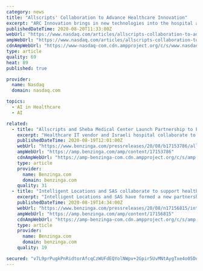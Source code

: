 ```yaml
---
category: news
title: "Allscripts' Collaboration to Advance Healthcare Innovation"
excerpt: "ARC Innovation brings in new technologies into the hospital and community healthcare ecosystem to further enhance patient care. Moreover, it aids data fluidity and integration between innovators, scientists,"
publishedDateTime: 2020-08-20T11:33:00Z
webUrl: "https://www.nasdaq.com/articles/allscripts-collaboration-to-advance-healthcare-innovation-2020-08-20"
ampWebUrl: "https://www.nasdaq.com/articles/allscripts-collaboration-to-advance-healthcare-innovation-2020-08-20?amp"
cdnAmpWebUrl: "https://www-nasdaq-com.cdn.ampproject.org/c/s/www.nasdaq.com/articles/allscripts-collaboration-to-advance-healthcare-innovation-2020-08-20?amp"
type: article
quality: 69
heat: 89
published: true

provider:
  name: Nasdaq
  domain: nasdaq.com

topics:
  - AI in Healthcare
  - AI

related:
  - title: "Allscripts and Sheba Medical Center Launch Partnership to Further Healthcare Innovation"
    excerpt: "Healthcare IT vendor and Israeli hospital collaborate to create network of innovators Allscripts (NASDAQ:MDRX) and Israel's Sheba Medical Center have formed a partnership"
    publishedDateTime: 2020-08-19T12:01:00Z
    webUrl: "https://www.benzinga.com/pressreleases/20/08/b17153786/allscripts-and-sheba-medical-center-launch-partnership-to-further-healthcare-innovation"
    ampWebUrl: "https://amp.benzinga.com/amp/content/17153786"
    cdnAmpWebUrl: "https://amp-benzinga-com.cdn.ampproject.org/c/s/amp.benzinga.com/amp/content/17153786"
    type: article
    provider:
      name: Benzinga.com
      domain: benzinga.com
    quality: 31
  - title: "Intelligent Locations and SAS collaborate to support healthcare organizations' IoT and contact tracing efforts"
    excerpt: "Intelligent Locations and SAS have formed a new partnership that gives healthcare organizations access to industry ... organizations will be able to accelerate the use of machine learning and artificial intelligence (AI) technologies in ways that super ..."
    publishedDateTime: 2020-08-19T14:34:00Z
    webUrl: "https://www.benzinga.com/pressreleases/20/08/n17156815/intelligent-locations-and-sas-collaborate-to-support-healthcare-organizations-iot-and-contact-trac"
    ampWebUrl: "https://amp.benzinga.com/amp/content/17156815"
    cdnAmpWebUrl: "https://amp-benzinga-com.cdn.ampproject.org/c/s/amp.benzinga.com/amp/content/17156815"
    type: article
    provider:
      name: Benzinga.com
      domain: benzinga.com
    quality: 19

secured: "v7L9prPugkPnRidtorAfcqCzWUFdEQYolNWpv+2Gpir5UvMNtAygTxe4o05Du6qsT3b6qWis1HKLTDkz/IdMi/u87GTNLBOk0nizXcLRHVWfiCvpp2/9eS42dWrZCsUmzDcrOXC0oUxq07qpLyZpV9Iny5wCa0FSHoPGVsYlEziAM6eCz1n+YPVVhGtgwbvbjerMtmeCOJeExVDprRmejqvpijXCcnbaXYVdIo+1mBRFxO8sztX4lpLdSXo89O9t/p72TZhpmi1VuUhN+KfNUBLiVfvvYQyddAIc83vS8TQwt0okAN7pRY+qaFTxpu+hMdIAuI44YOE+RkvR713ecw==;aUnACSdecIfI53+Ho5YyJg=="
---
```


